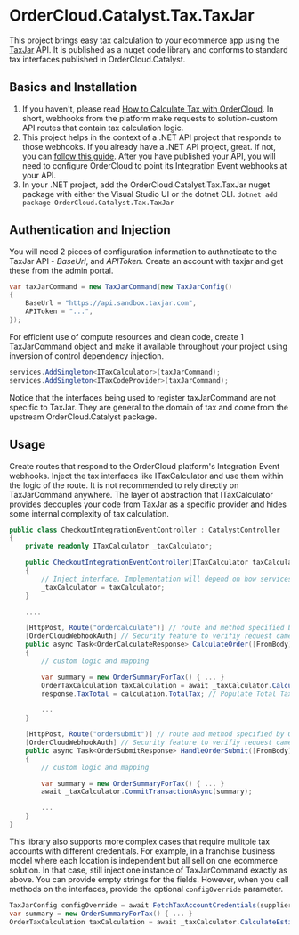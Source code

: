 ﻿# OrderCloud.Catalyst.Tax.TaxJar

This project brings easy tax calculation to your ecommerce app using the [TaxJar](https://www.taxjar.com/) API. It is published as a nuget code library and conforms to standard tax interfaces published in OrderCloud.Catalyst.

## Basics and Installation

1. If you haven't, please read [How to Calculate Tax with OrderCloud](https://ordercloud.io/knowledge-base/how-to-calculate-tax-with-ordercloud). In short, webhooks from the platform make requests to solution-custom API routes that contain tax calculation logic. 
2. This project helps in the context of a .NET API project that responds to those webhooks. If you already have a .NET API project, great. If not, you can [follow this guide](https://ordercloud.io/knowledge-base/start-dotnet-middleware-from-scratch). After you have published your API, you will need to configure OrderCloud to point its Integration Event webhooks at your API. 
3. In your .NET project, add the OrderCloud.Catalyst.Tax.TaxJar nuget package with either the Visual Studio UI or the dotnet CLI.
`dotnet add package OrderCloud.Catalyst.Tax.TaxJar`

## Authentication and Injection

You will need 2 pieces of configuration information to authneticate to the TaxJar API - *BaseUrl*, and *APIToken*. Create an account with taxjar and get these from the admin portal.

```c#
var taxJarCommand = new TaxJarCommand(new TaxJarConfig()
{
	BaseUrl = "https://api.sandbox.taxjar.com",
	APIToken = "...",
});
```

For efficient use of compute resources and clean code, create 1 TaxJarCommand object and make it available throughout your project using inversion of control dependency injection. 

```c#
services.AddSingleton<ITaxCalculator>(taxJarCommand);
services.AddSingleton<ITaxCodeProvider>(taxJarCommand);
```

Notice that the interfaces being used to register taxJarCommand are not specific to TaxJar. They are general to the domain of tax and come from the upstream OrderCloud.Catalyst package. 


## Usage 

Create routes that respond to the OrderCloud platform's Integration Event webhooks. Inject the tax interfaces like ITaxCalculator and use them within the logic of the route. It is not recommended to rely directly on TaxJarCommand anywhere. The layer of abstraction that ITaxCalculator provides decouples your code from TaxJar as a specific provider and hides some internal complexity of tax calculation.

```c#
public class CheckoutIntegrationEventController : CatalystController
{
	private readonly ITaxCalculator _taxCalculator;

	public CheckoutIntegrationEventController(ITaxCalculator taxCalculator)
	{
		// Inject interface. Implementation will depend on how services were registered, TaxJarCommand in this case.
		_taxCalculator = taxCalculator; 
	}

	....

	[HttpPost, Route("ordercalculate")] // route and method specified by OrderCloud platform
	[OrderCloudWebhookAuth] // Security feature to verifiy request came from Ordercloud.
	public async Task<OrderCalculateResponse> CalculateOrder([FromBody] OrderCalculatePayload<CheckoutConfig> payload)
	{
		// custom logic and mapping 

		var summary = new OrderSummaryForTax() { ... }
		OrderTaxCalculation taxCalculation = await _taxCalculator.CalculateEstimateAsync(summary);
		response.TaxTotal = calculation.TotalTax; // Populate Total Tax field on the Order

		...
	}

	[HttpPost, Route("ordersubmit")] // route and method specified by OrderCloud platform
	[OrderCloudWebhookAuth] // Security feature to verifiy request came from Ordercloud.
	public async Task<OrderSubmitResponse> HandleOrderSubmit([FromBody] OrderCalculatePayload<CheckoutConfig> payload)
	{
		// custom logic and mapping 

		var summary = new OrderSummaryForTax() { ... }
		await _taxCalculator.CommitTransactionAsync(summary);

		...
	}
}
```

This library also supports more complex cases that require mulitple tax accounts with different credentials. For example, in a franchise business model where each location is independent but all sell on one ecommerce solution. In that case, still inject one instance of TaxJarCommand exactly as above. You can provide empty strings for the fields. However, when you call methods on the interfaces, provide the optional `configOverride` parameter. 

```c#
TaxJarConfig configOverride = await FetchTaxAccountCredentials(supplierID);
var summary = new OrderSummaryForTax() { ... }
OrderTaxCalculation taxCalculation = await _taxCalculator.CalculateEstimateAsync(summary, configOverride);
```
